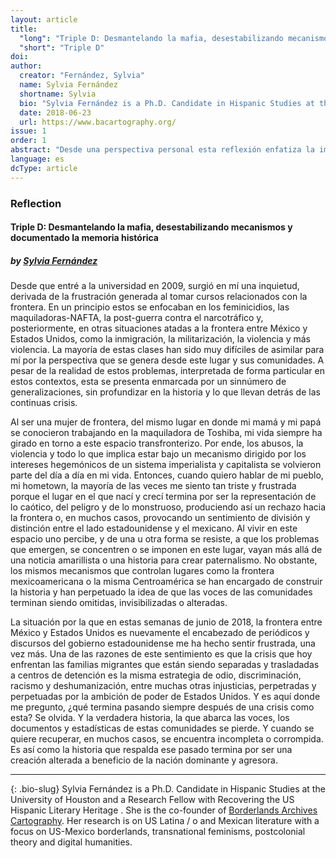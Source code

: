 ```yaml
---
layout: article
title: 
  "long": "Triple D: Desmantelando la mafia, desestabilizando mecanismos y documentado la memoria histórica"
  "short": "Triple D"
doi:
author: 
  creator: "Fernández, Sylvia"
  name: Sylvia Fernández
  shortname: Sylvia
  bio: "Sylvia Fernández is a Ph.D. Candidate in Hispanic Studies at the University of Houston and a Research Fellow with Recovering the US Hispanic Literary Heritage. She is the co-founder of Borderlands Archives Cartography."
  date: 2018-06-23
  url: https://www.bacartography.org/
issue: 1
order: 1
abstract: "Desde una perspectiva personal esta reflexión enfatiza la importancia de nuevas formas de interpretación, visualización y documentación de la historia de comunidades, como las de Centroamérica y la frontera de México y Estados Unidos, con el fin de concientizar,empoderar y resistir a mecanismos de opresión a través de humanidades movilizadas y digitales conscientes de estas historias."
language: es
dcType: article
---
```


### Reflection


#### Triple D: Desmantelando la mafia, desestabilizando mecanismos y documentado la memoria histórica
##### by [Sylvia Fernández](https://www.hastac.org/u/sferna109)

Desde que entré a la universidad en 2009, surgió en mí una inquietud, derivada de la frustración generada al tomar cursos relacionados con la frontera. En un principio estos se enfocaban en los feminicidios, las maquiladoras-NAFTA, la post-guerra contra el narcotráfico y, posteriormente, en otras situaciones atadas a la frontera entre México y Estados Unidos, como la inmigración, la militarización, la violencia y más violencia. La mayoría de estas clases han sido muy difíciles de asimilar para mí por la perspectiva que se genera desde este lugar y sus comunidades. A pesar de la realidad de estos problemas, interpretada de forma particular en estos contextos, esta se presenta enmarcada por un sinnúmero de generalizaciones, sin profundizar en la historia y lo que llevan detrás de las continuas crisis.

Al ser una mujer de frontera, del mismo lugar en donde mi mamá y mi papá se conocieron trabajando en la maquiladora de Toshiba, mi vida siempre ha girado en torno a este espacio transfronterizo. Por ende, los abusos, la violencia y todo lo que implica estar bajo un mecanismo dirigido por los intereses hegemónicos de un sistema imperialista y capitalista se volvieron parte del día a día en mi vida. Entonces, cuando quiero hablar de mi pueblo, mi hometown, la mayoría de las veces me siento tan triste y frustrada porque el lugar en el que nací y crecí termina por ser la representación de lo caótico, del peligro y de lo monstruoso, produciendo así un rechazo hacia la frontera o, en muchos casos, provocando un sentimiento de división y distinción entre el lado estadounidense y el mexicano. Al vivir en este espacio uno percibe, y de una u otra forma se resiste, a que los problemas que emergen, se concentren o se imponen en este lugar, vayan más allá de una noticia amarillista o una historia para crear paternalismo. No obstante, los mismos mecanismos que controlan lugares como la frontera mexicoamericana o la misma Centroamérica se han encargado de construir la historia y han perpetuado la idea de que las voces de las comunidades terminan siendo omitidas, invisibilizadas o alteradas. 

La situación por la que en estas semanas de junio de 2018, la frontera entre México y Estados Unidos es nuevamente el encabezado de periódicos y discursos del gobierno estadounidense me ha hecho sentir frustrada, una vez más. Una de las razones de este sentimiento es que la crisis que hoy enfrentan las familias migrantes que están siendo separadas y trasladadas a centros de detención es la misma estrategia de odio, discriminación, racismo y deshumanización, entre muchas otras injusticias, perpetradas y perpetuadas por la ambición de poder de Estados Unidos. Y es aquí donde me pregunto, ¿qué termina pasando siempre después de una crisis como esta? Se olvida. Y la verdadera historia, la que abarca las voces, los documentos y estadísticas de estas comunidades se pierde. Y cuando se quiere recuperar, en muchos casos, se encuentra incompleta o corrompida. Es así como la historia que respalda ese pasado termina por ser una creación alterada a beneficio de la nación dominante y agresora. 

---
{: .bio-slug}
Sylvia Fernández is a Ph.D. Candidate in Hispanic Studies at the University of Houston and a Research Fellow with Recovering the US Hispanic Literary Heritage . She is the co-founder of [Borderlands Archives Cartography](https://www.bacartography.org/). Her research is on US Latina / o and Mexican literature with a focus on US-Mexico borderlands, transnational feminisms, postcolonial theory and digital humanities.

